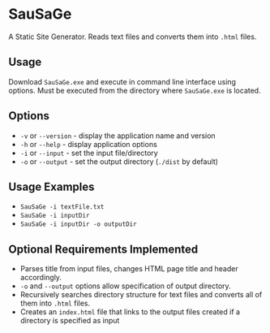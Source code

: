 # SauSaGe
A Static Site Generator. Reads text files and converts them into `.html` files.

## Usage
Download `SauSaGe.exe` and execute in command line interface using options.
Must be executed from the directory where `SauSaGe.exe` is located. 

## Options
- `-v` or `--version` - display the application name and version
- `-h` or `--help` - display application options
- `-i` or `--input` - set the input file/directory
- `-o` or `--output` - set the output directory (`./dist` by default)

## Usage Examples 
- `SauSaGe -i textFile.txt`
- `SauSaGe -i inputDir`
- `SauSaGe -i inputDir -o outputDir`

## Optional Requirements Implemented
- Parses title from input files, changes HTML page title and header accordingly.
- `-o` and `--output` options allow specification of output directory.
- Recursively searches directory structure for text files and converts all of them into `.html` files.
- Creates an `index.html` file that links to the output files created if a directory is specified as input
